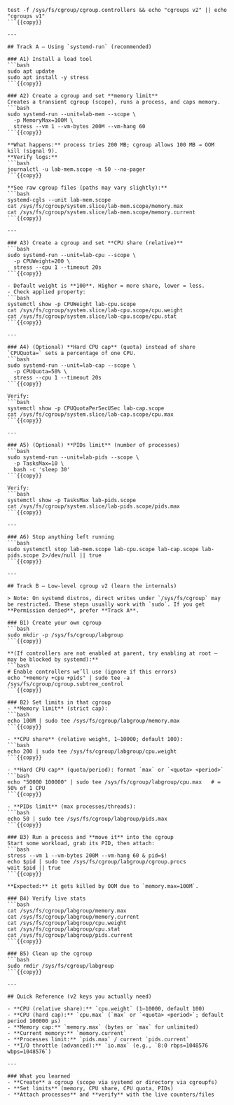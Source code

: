 ```
test -f /sys/fs/cgroup/cgroup.controllers && echo "cgroups v2" || echo "cgroups v1"
```{{copy}}

---

## Track A — Using `systemd-run` (recommended)

### A1) Install a load tool
```bash
sudo apt update
sudo apt install -y stress
```{{copy}}

### A2) Create a cgroup and set **memory limit**
Creates a transient cgroup (scope), runs a process, and caps memory.
```bash
sudo systemd-run --unit=lab-mem --scope \
  -p MemoryMax=100M \
  stress --vm 1 --vm-bytes 200M --vm-hang 60
```{{copy}}

**What happens:** process tries 200 MB; cgroup allows 100 MB → OOM kill (signal 9).  
**Verify logs:**
```bash
journalctl -u lab-mem.scope -n 50 --no-pager
```{{copy}}

**See raw cgroup files (paths may vary slightly):**
```bash
systemd-cgls --unit lab-mem.scope
cat /sys/fs/cgroup/system.slice/lab-mem.scope/memory.max
cat /sys/fs/cgroup/system.slice/lab-mem.scope/memory.current
```{{copy}}

---

### A3) Create a cgroup and set **CPU share (relative)**
```bash
sudo systemd-run --unit=lab-cpu --scope \
  -p CPUWeight=200 \
  stress --cpu 1 --timeout 20s
```{{copy}}

- Default weight is **100**. Higher = more share, lower = less.
- Check applied property:
```bash
systemctl show -p CPUWeight lab-cpu.scope
cat /sys/fs/cgroup/system.slice/lab-cpu.scope/cpu.weight
cat /sys/fs/cgroup/system.slice/lab-cpu.scope/cpu.stat
```{{copy}}

---

### A4) (Optional) **Hard CPU cap** (quota) instead of share  
`CPUQuota=` sets a percentage of one CPU.
```bash
sudo systemd-run --unit=lab-cap --scope \
  -p CPUQuota=50% \
  stress --cpu 1 --timeout 20s
```{{copy}}

Verify:
```bash
systemctl show -p CPUQuotaPerSecUSec lab-cap.scope
cat /sys/fs/cgroup/system.slice/lab-cap.scope/cpu.max
```{{copy}}

---

### A5) (Optional) **PIDs limit** (number of processes)
```bash
sudo systemd-run --unit=lab-pids --scope \
  -p TasksMax=10 \
  bash -c 'sleep 30'
```{{copy}}

Verify:
```bash
systemctl show -p TasksMax lab-pids.scope
cat /sys/fs/cgroup/system.slice/lab-pids.scope/pids.max
```{{copy}}

---

### A6) Stop anything left running
```bash
sudo systemctl stop lab-mem.scope lab-cpu.scope lab-cap.scope lab-pids.scope 2>/dev/null || true
```{{copy}}

---

## Track B — Low-level cgroup v2 (learn the internals)

> Note: On systemd distros, direct writes under `/sys/fs/cgroup` may be restricted. These steps usually work with `sudo`. If you get **Permission denied**, prefer **Track A**.

### B1) Create your own cgroup
```bash
sudo mkdir -p /sys/fs/cgroup/labgroup
```{{copy}}

**(If controllers are not enabled at parent, try enabling at root — may be blocked by systemd):**
```bash
# Enable controllers we’ll use (ignore if this errors)
echo "+memory +cpu +pids" | sudo tee -a /sys/fs/cgroup/cgroup.subtree_control
```{{copy}}

### B2) Set limits in that cgroup
- **Memory limit** (strict cap):
```bash
echo 100M | sudo tee /sys/fs/cgroup/labgroup/memory.max
```{{copy}}

- **CPU share** (relative weight, 1–10000; default 100):
```bash
echo 200 | sudo tee /sys/fs/cgroup/labgroup/cpu.weight
```{{copy}}

- **Hard CPU cap** (quota/period): format `max` or `<quota> <period>`
```bash
echo "50000 100000" | sudo tee /sys/fs/cgroup/labgroup/cpu.max   # = 50% of 1 CPU
```{{copy}}

- **PIDs limit** (max processes/threads):
```bash
echo 50 | sudo tee /sys/fs/cgroup/labgroup/pids.max
```{{copy}}

### B3) Run a process and **move it** into the cgroup
Start some workload, grab its PID, then attach:
```bash
stress --vm 1 --vm-bytes 200M --vm-hang 60 & pid=$!
echo $pid | sudo tee /sys/fs/cgroup/labgroup/cgroup.procs
wait $pid || true
```{{copy}}

**Expected:** it gets killed by OOM due to `memory.max=100M`.

### B4) Verify live stats
```bash
cat /sys/fs/cgroup/labgroup/memory.max
cat /sys/fs/cgroup/labgroup/memory.current
cat /sys/fs/cgroup/labgroup/cpu.weight
cat /sys/fs/cgroup/labgroup/cpu.stat
cat /sys/fs/cgroup/labgroup/pids.current
```{{copy}}

### B5) Clean up the cgroup
```bash
sudo rmdir /sys/fs/cgroup/labgroup
```{{copy}}

---

## Quick Reference (v2 keys you actually need)

- **CPU (relative share):** `cpu.weight` (1–10000, default 100)  
- **CPU (hard cap):** `cpu.max` (`max` or `<quota> <period>`; default period 100000 µs)  
- **Memory cap:** `memory.max` (bytes or `max` for unlimited)  
- **Current memory:** `memory.current`  
- **Processes limit:** `pids.max` / current `pids.current`  
- **I/O throttle (advanced):** `io.max` (e.g., `8:0 rbps=1048576 wbps=1048576`)

---

### What you learned
- **Create** a cgroup (scope via systemd or directory via cgroupfs)  
- **Set limits** (memory, CPU share, CPU quota, PIDs)  
- **Attach processes** and **verify** with the live counters/files

